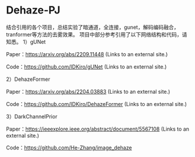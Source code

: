 # Dehaze-PJ
结合引用的各个项目，总结实验了暗通道，全连接，gunet，解码编码融合， tranformer等方法的去雾效果。
项目中部分参考引用了以下网络结构和代码，请知悉。
1）gUNet

Paper：https://arxiv.org/abs/2209.11448 (Links to an external site.)

Code：https://github.com/IDKiro/gUNet (Links to an external site.)

2）DehazeFormer

Paper：https://arxiv.org/abs/2204.03883 (Links to an external site.)

Code：https://github.com/IDKiro/DehazeFormer (Links to an external site.)

3）DarkChannelPrior

Paper：https://ieeexplore.ieee.org/abstract/document/5567108 (Links to an external site.)

Code：https://github.com/He-Zhang/image_dehaze
